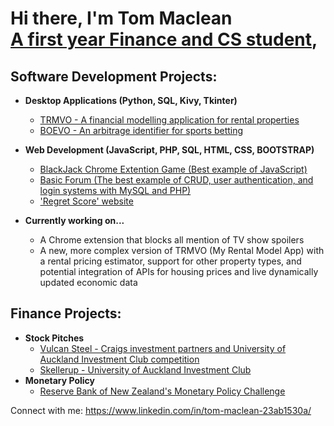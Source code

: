<h1>Hi there, I'm Tom Maclean <br/><a href="https://www.linkedin.com/in/tom-maclean-23ab1530a/">A first year Finance and CS student</a>, </h1>

<h2>Software Development Projects:</h2>

- <b>Desktop Applications (Python, SQL, Kivy, Tkinter)</b>
  - [TRMVO - A financial modelling application for rental properties](https://github.com/Tom4257644/TRMVO/blob/main/README.md)
  - [BOEVO - An arbitrage identifier for sports betting](https://github.com/Tom4257644/BOEVO)

- <b>Web Development (JavaScript, PHP, SQL, HTML, CSS, BOOTSTRAP) </b>
  - [BlackJack Chrome Extention Game (Best example of JavaScript)](https://github.com/Tom4257644/blackjackChromeExtension)
  - [Basic Forum (The best example of CRUD, user authentication, and login systems with MySQL and PHP)](https://github.com/Tom4257644/HomeworkForum)
  - ['Regret Score' website](https://github.com/Tom4257644/RegretScore)
- <b>Currently working on... </b>
  - A Chrome extension that blocks all mention of TV show spoilers
  - A new, more complex version of TRMVO (My Rental Model App) with a rental pricing estimator, support for other property types, and potential integration of APIs for housing prices and live dynamically updated economic data
 
<h2>Finance Projects:</h2>

- <b>Stock Pitches</b>
  - [Vulcan Steel - Craigs investment partners and University of Auckland Investment Club competition](https://github.com/joshmadakor1/Algorithms-Practice)
  - [Skellerup - University of Auckland Investment Club](https://github.com/joshmadakor1/Algorithms-Practice)
- <b>Monetary Policy</b>
  - [Reserve Bank of New Zealand's Monetary Policy Challenge](https://github.com/joshmadakor1/Algorithms-Practice)


Connect with me:
https://www.linkedin.com/in/tom-maclean-23ab1530a/
